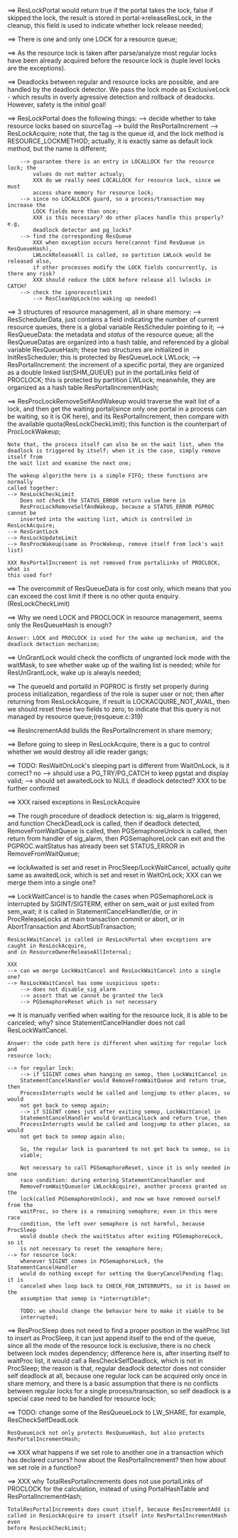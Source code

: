 ==> ResLockPortal would return true if the portal takes the lock, false if
	skipped the lock, the result is stored in portal->releaseResLock, in the
	cleanup, this field is used to indicate whether lock release needed;

==> There is one and only one LOCK for a resource queue;

==> As the resource lock is taken after parse/analyze most regular locks have
	been already acquired before the resource lock is (tuple level locks are the
	exceptions).

==> Deadlocks between regular and resource locks are possible, and are handled
	by the deadlock detector. We pass the lock mode as ExclusiveLock - which
	results in overly agressive detection and rollback of deadocks. However, safety
	is the *initial* goal!

==> ResLockPortal does the following things:
	--> decide whether to take resource locks based on sourceTag
	--> build the ResPortalIncrement
	--> ResLockAcquire; note that, the tag is the queue id, and the lock method
		is RESOURCE_LOCKMETHOD; actually, it is exactly same as default lock
		method, but the name is different;

		--> guarantee there is an entry in LOCALLOCK for the resource lock; the
			values do not matter actualy;
			XXX do we really need LOCALLOCK for resource lock, since we must
			access share memory for resource lock;
		--> since no LOCALLOCK guard, so a process/transaction may increase the
			LOCK fields more than once;
			XXX is this necessary? do other places handle this properly? e.g,
			deadlock detector and pg_locks?
		--> find the corresponding ResQueue
			XXX when exception occurs here(cannot find ResQueue in ResQueueHash),
			LWLockReleaseAll is called, so partition LWLock would be released also,
			if other processes modify the LOCK fields concurrently, is there any risk?
			XXX should reduce the LOCK before release all lwlocks in CATCH?
		--> check the ignorecostlimit
			--> ResCleanUpLock(no waking up needed)



==> 3 structures of resource management, all in share memory:
	--> ResSchedulerData, just contains a field indicating the number of current
		resource queues, there is a global variable ResScheduler pointing to it;
	--> ResQueueData: the metadata and *status* of the resource queue; all the
		ResQueueDatas are organized into a hash table, and referenced by a
		global variable ResQueueHash; these two structures are initialized in
		InitResScheduler; this is protected by ResQueueLock LWLock;
	--> ResPortalIncrement: the increment of a specific portal, they are
		organized as a double linked list(SHM_QUEUE) put in the portalLinks
		field of PROCLOCK; this is protected by partition LWLock; meanwhile,
		they are organized as a hash table ResPortalIncrementHash;

==> ResProcLockRemoveSelfAndWakeup would traverse the wait list of a lock, and
	then get the waiting portal(since only one portal in a process can be
	waiting, so it is OK here), and its ResPortalIncrement, then compare with
	the available quota(ResLockCheckLimit); this function is the counterpart of
	ProcLockWakeup;

	Note that, the process itself can also be on the wait list, when the
	deadlock is triggered by itself; when it is the case, simply remove itself from
	the wait list and examine the next one;

	The wakeup algorithm here is a simple FIFO; these functions are normally
	called together:
	--> ResLockCheckLimit
		Does not check the STATUS_ERROR return value here in
		ResProcLockRemoveSelfAndWakeup, because a STATUS_ERROR PGPROC cannot be
		inserted into the waiting list, which is controlled in ResLockAcquire;
	--> ResGrantLock
	--> ResLockUpdateLimit
	--> ResProcWakeup(same as ProcWakeup, remove itself from lock's wait list)

	XXX ResPortalIncrement is not removed from portalLinks of PROCLOCK, what is
	this used for?

==> The overcommit of ResQueueData is for cost only, which means that you can
	exceed the cost limit if there is no other quota enquiry.(ResLockCheckLimit)

==> Why we need LOCK and PROCLOCK in resource management, seems only the
	ResQueueHash is enough?

	Answer: LOCK and PROCLOCK is used for the wake up mechanism, and the
	deadlock detection mechanism;

==> UnGrantLock would check the conflicts of ungranted lock mode with the
	waitMask, to see whether wake up of the waiting list is needed; while for
	ResUnGrantLock, wake up is alwayls needed;

==> The queueId and portalId in PGPROC is firstly set properly during process
	initialization, regardless of the role is super user or not; then after
	returning from ResLockAcquire, if result is LOCKACQUIRE_NOT_AVAIL, then we
	should reset these two fields to zero, to indicate that this query is not
	managed by resource queue;(resqueue.c:319)

==> ResIncrementAdd builds the ResPortalIncrement in share memory;

==> Before going to sleep in ResLockAcquire, there is a guc to control whether
	we would destroy all idle reader gangs;

==> TODO: ResWaitOnLock's sleeping part is different from WaitOnLock, is it correct? no
	--> should use a PG_TRY/PG_CATCH to keep pgstat and display valid;
	--> should set awaitedLock to NULL if deadlock detected? XXX to be further confirmed

==> XXX raised exceptions in ResLockAcquire

==> The rough procedure of deadlock detection is: sig\_alarm is triggered, and
	function CheckDeadLock is called, then if deadlock detected,
	RemoveFromWaitQueue is called, then PGSemaphoreUnlock is called, then return
	from handler of sig_alarm, then PGSemaphoreLock can exit and the
	PGPROC.waitStatus has already been set STATUS_ERROR in RemoveFromWaitQueue;

==> lockAwaited is set and reset in ProcSleep/LockWaitCancel, actually quite same as
	awaitedLock, which is set and reset in WaitOnLock;
	XXX can we merge them into a single one?

==> LockWaitCancel is to handle the cases when PGSemaphoreLock is interrupted by
	SIGINT/SIGTERM, either on sem_wait or just exited from sem_wait; it is
	called in StatementCancelHandler/die, or in ProcReleaseLocks at main
	transaction commit or abort, or in AbortTransaction and AbortSubTransaction;

	ResLockWaitCancel is called in ResLockPortal when exceptions are caught in ResLockAcquire,
	and in ResourceOwnerReleaseAllInternal;

	XXX
	--> can we merge LockWaitCancel and ResLockWaitCancel into a single one?
	--> ResLockWaitCancel has some suspicious spots:
		--> does not disable_sig_alarm
		--> assert that we cannot be granted the lock
		--> PGSemaphoreReset which is not necessary

==> It is manually verified when waiting for the resource lock, it is able to be
	canceled; why? since StatementCancelHandler does not call ResLockWaitCancel.

	Answer: the code path here is different when waiting for regular lock and
	resource lock;
	
	--> for regular lock:
		--> if SIGINT comes when hanging on semop, then LockWaitCancel in
		StatementCancelHandler would RemoveFromWaitQueue and return true, then
		ProcessInterrupts would be called and longjump to other places, so would
		not get back to semop again;
		--> if SIGINT comes just after exiting semop, LockWaitCancel in
		StatementCancelHandler would GrantLocalLock and return true, then
		ProcessInterrupts would be called and longjump to other places, so would
		not get back to semop again also;

		So, the regular lock is guaranteed to not get back to semop, so is
		viable;

		Not necessary to call PGSemaphoreReset, since it is only needed in one
		race condition: during entering StatementCancelhandler and
		RemoveFromWaitQueue(or LWLockAcquire), another process granted us the
		lock(called PGSemaphoreUnlock), and now we have removed ourself from the
		waitProc, so there is a remaining semaphore; even in this mere race
		condition, the left over semaphore is not harmful, because ProcSleep
		would double check the waitStatus after exiting PGSemaphoreLock, so it
		is not necessary to reset the semaphore here;
	--> for resource lock:
		whenever SIGINT comes in PGSemaphoreLock, the StatementCancelHandler
		would do nothing except for setting the QueryCancelPending flag; it is
		canceled when loop back to CHECK_FOR_INTERRUPTS, so it is based on the
		assumption that semop is *interruptible*;

		TODO: we should change the behavior here to make it viable to be
		interrupted;

==> ResProcSleep does not need to find a proper position in the waitProc list to
	insert as ProcSleep, it can just append itself to the end of the queue,
	since all the mode of the resource lock is exclusive, there is no check
	between lock modes dependency; difference here is, after inserting itself to
	waitProc list, it would call a ResCheckSelfDeadlock, which is not in
	ProcSleep; the reason is that, regular deadlock detector does not consider
	self deadlock at all, because one regular lock can be acquired only once in
	share memory, and there is a basic assumption that there is no conflicts
	between regular locks for a single process/transaction, so self deadlock is
	a special case need to be handled for resource lock;

==> TODO: change some of the ResQueueLock to LW\_SHARE, for example,
	ResCheckSelfDeadLock

	ResQueueLock not only protects ResQueueHash, but also protects
	ResPortalIncrementHash;

==> XXX what happens if we set role to another one in a transaction which has
	declared cursors? how about the ResPortalIncrement?
	then how about we set role in a function?

==> XXX why TotalResPortalIncrements does not use portalLinks of PROCLOCK for
	the calculation, instead of using PortalHashTable and ResPortalIncrementHash;

	TotalResPortalIncrements does count itself, because ResIncrementAdd is
	called in ResLockAcquire to insert itself into ResPortalIncrementHash even
	before ResLockCheckLimit;
